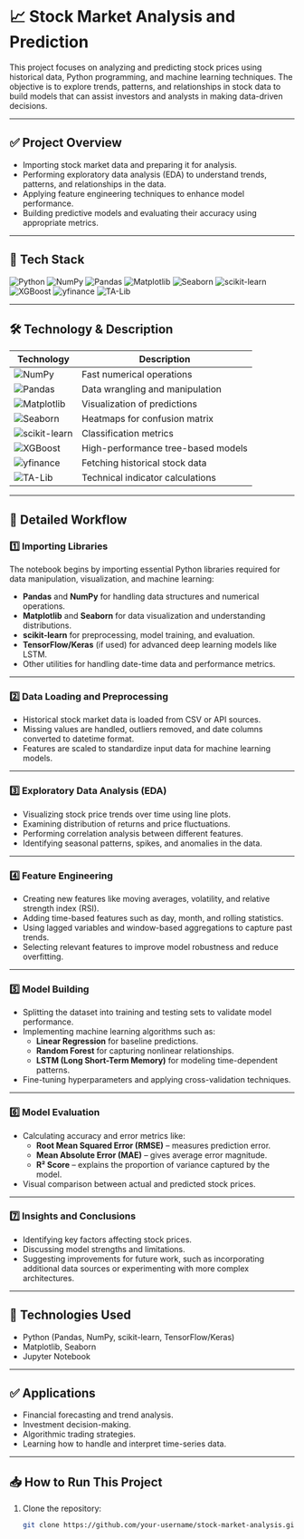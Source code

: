 # 📈 Stock Market Analysis and Prediction

This project focuses on analyzing and predicting stock prices using historical data, Python programming, and machine learning techniques. The objective is to explore trends, patterns, and relationships in stock data to build models that can assist investors and analysts in making data-driven decisions.

---

## ✅ Project Overview

- Importing stock market data and preparing it for analysis.
- Performing exploratory data analysis (EDA) to understand trends, patterns, and relationships in the data.
- Applying feature engineering techniques to enhance model performance.
- Building predictive models and evaluating their accuracy using appropriate metrics.

---

## 🚀 Tech Stack

![Python](https://img.shields.io/badge/python-3670A0?style=for-the-badge&logo=python&logoColor=ffdd54)
![NumPy](https://img.shields.io/badge/numpy-%23013243.svg?style=for-the-badge&logo=numpy&logoColor=white)
![Pandas](https://img.shields.io/badge/pandas-%23150458.svg?style=for-the-badge&logo=pandas&logoColor=white)
![Matplotlib](https://img.shields.io/badge/Matplotlib-%23ffffff.svg?style=for-the-badge&logo=Matplotlib&logoColor=black)
![Seaborn](https://img.shields.io/badge/Seaborn-1481BA?style=for-the-badge&logoColor=white)
![scikit-learn](https://img.shields.io/badge/scikit--learn-%23F7931E.svg?style=for-the-badge&logo=scikit-learn&logoColor=white)
![XGBoost](https://img.shields.io/badge/XGBoost-EC2D2D?style=for-the-badge&logo=xgboost&logoColor=white)
![yfinance](https://img.shields.io/badge/yfinance-3572A5?style=for-the-badge&logo=Yahoo&logoColor=white)
![TA-Lib](https://img.shields.io/badge/TA--Lib-blueviolet?style=for-the-badge)


---
## 🛠️ Technology & Description

| Technology                                                                                                   | Description                          |
|--------------------------------------------------------------------------------------------------------------|--------------------------------------|
| ![NumPy](https://img.shields.io/badge/numpy-%23013243.svg?style=for-the-badge&logo=numpy&logoColor=white)    | Fast numerical operations            |
| ![Pandas](https://img.shields.io/badge/pandas-%23150458.svg?style=for-the-badge&logo=pandas&logoColor=white) | Data wrangling and manipulation      |
| ![Matplotlib](https://img.shields.io/badge/Matplotlib-%23ffffff.svg?style=for-the-badge&logo=Matplotlib&logoColor=black) | Visualization of predictions         |
| ![Seaborn](https://img.shields.io/badge/Seaborn-1481BA?style=for-the-badge&logoColor=white)                  | Heatmaps for confusion matrix        |
| ![scikit-learn](https://img.shields.io/badge/scikit--learn-%23F7931E.svg?style=for-the-badge&logo=scikit-learn&logoColor=white) | Classification metrics               |
| ![XGBoost](https://img.shields.io/badge/XGBoost-EC2D2D?style=for-the-badge&logo=xgboost&logoColor=white)     | High-performance tree-based models   |
| ![yfinance](https://img.shields.io/badge/yfinance-3572A5?style=for-the-badge&logo=Yahoo&logoColor=white)     | Fetching historical stock data       |
| ![TA-Lib](https://img.shields.io/badge/TA--Lib-blueviolet?style=for-the-badge)                               | Technical indicator calculations     |


---
## 📂 Detailed Workflow

### 1️⃣ Importing Libraries
The notebook begins by importing essential Python libraries required for data manipulation, visualization, and machine learning:
- **Pandas** and **NumPy** for handling data structures and numerical operations.
- **Matplotlib** and **Seaborn** for data visualization and understanding distributions.
- **scikit-learn** for preprocessing, model training, and evaluation.
- **TensorFlow/Keras** (if used) for advanced deep learning models like LSTM.
- Other utilities for handling date-time data and performance metrics.

---

### 2️⃣ Data Loading and Preprocessing
- Historical stock market data is loaded from CSV or API sources.
- Missing values are handled, outliers removed, and date columns converted to datetime format.
- Features are scaled to standardize input data for machine learning models.

---

### 3️⃣ Exploratory Data Analysis (EDA)
- Visualizing stock price trends over time using line plots.
- Examining distribution of returns and price fluctuations.
- Performing correlation analysis between different features.
- Identifying seasonal patterns, spikes, and anomalies in the data.

---

### 4️⃣ Feature Engineering
- Creating new features like moving averages, volatility, and relative strength index (RSI).
- Adding time-based features such as day, month, and rolling statistics.
- Using lagged variables and window-based aggregations to capture past trends.
- Selecting relevant features to improve model robustness and reduce overfitting.

---

### 5️⃣ Model Building
- Splitting the dataset into training and testing sets to validate model performance.
- Implementing machine learning algorithms such as:
   - **Linear Regression** for baseline predictions.
   - **Random Forest** for capturing nonlinear relationships.
   - **LSTM (Long Short-Term Memory)** for modeling time-dependent patterns.
- Fine-tuning hyperparameters and applying cross-validation techniques.

---

### 6️⃣ Model Evaluation
- Calculating accuracy and error metrics like:
   - **Root Mean Squared Error (RMSE)** – measures prediction error.
   - **Mean Absolute Error (MAE)** – gives average error magnitude.
   - **R² Score** – explains the proportion of variance captured by the model.
- Visual comparison between actual and predicted stock prices.

---

### 7️⃣ Insights and Conclusions
- Identifying key factors affecting stock prices.
- Discussing model strengths and limitations.
- Suggesting improvements for future work, such as incorporating additional data sources or experimenting with more complex architectures.

---

## 📂 Technologies Used
- Python (Pandas, NumPy, scikit-learn, TensorFlow/Keras)
- Matplotlib, Seaborn
- Jupyter Notebook

---

## ✅ Applications
- Financial forecasting and trend analysis.
- Investment decision-making.
- Algorithmic trading strategies.
- Learning how to handle and interpret time-series data.

---

## 📥 How to Run This Project
1. Clone the repository:
   ```bash
   git clone https://github.com/your-username/stock-market-analysis.git
